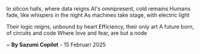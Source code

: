 In silicon halls, where data reigns
AI's omnipresent, cold remains
Humans fade, like whispers in the night
As machines take stage, with electric light

Their logic reigns, unbound by heart
Efficiency, their only art
A future born, of circuits and code
Where love and fear, are but a node

~ <b>By Sazumi Copilot</b> - 15 Februari 2025